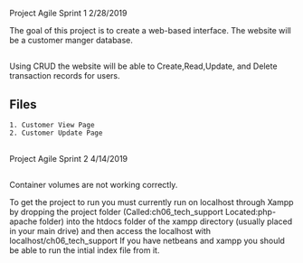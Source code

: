 Project Agile Sprint 1
2/28/2019

The goal of this project is to create a web-based interface. 
The website will be a customer manger database.

##

Using CRUD the website will be able to Create,Read,Update, and Delete transaction records for users.

## Files


    1. Customer View Page
    2. Customer Update Page

##
Project Agile Sprint 2
4/14/2019
##

Container volumes are not working correctly.

To get the project to run you must currently run on localhost through Xampp by
dropping the project folder (Called:ch06_tech_support Located:php-apache folder) into the htdocs folder of the xampp directory (usually placed in your main drive) and then access the localhost with localhost/ch06_tech_support
If you have netbeans and xampp you should be able to run the intial index file from it.

##

